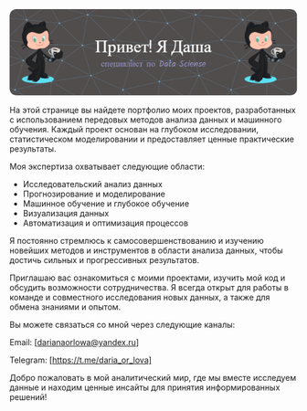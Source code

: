 ![Header](./github-header-image.png)



На этой странице вы найдете портфолио моих проектов, разработанных с использованием передовых методов анализа данных и машинного обучения. Каждый проект основан на глубоком исследовании, статистическом моделировании и предоставляет ценные практические результаты.


Моя экспертиза охватывает следующие области:

* Исследовательский анализ данных
* Прогнозирование и моделирование
* Машинное обучение и глубокое обучение
* Визуализация данных
* Автоматизация и оптимизация процессов

Я постоянно стремлюсь к самосовершенствованию и изучению новейших методов и инструментов в области анализа данных, чтобы достичь сильных и прогрессивных результатов.

Приглашаю вас ознакомиться с моими проектами, изучить мой код и обсудить возможности сотрудничества. Я всегда открыт для работы в команде и совместного исследования новых данных, а также для обмена знаниями и опытом.

Вы можете связаться со мной через следующие каналы: 

Email:    [darianaorlowa@yandex.ru]

Telegram: [https://t.me/daria_or_lova]
  
Добро пожаловать в мой аналитический мир, где мы вместе исследуем данные и находим ценные инсайты для принятия информированных решений!
